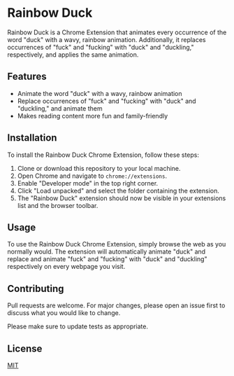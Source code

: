 # Rainbow Duck

Rainbow Duck is a Chrome Extension that animates every occurrence of the word "duck" with a wavy, rainbow animation. Additionally, it replaces occurrences of "fuck" and "fucking" with "duck" and "duckling," respectively, and applies the same animation.

## Features

- Animate the word "duck" with a wavy, rainbow animation
- Replace occurrences of "fuck" and "fucking" with "duck" and "duckling," and animate them
- Makes reading content more fun and family-friendly

## Installation

To install the Rainbow Duck Chrome Extension, follow these steps:

1. Clone or download this repository to your local machine.
2. Open Chrome and navigate to `chrome://extensions`.
3. Enable "Developer mode" in the top right corner.
4. Click "Load unpacked" and select the folder containing the extension.
5. The "Rainbow Duck" extension should now be visible in your extensions list and the browser toolbar.

## Usage

To use the Rainbow Duck Chrome Extension, simply browse the web as you normally would. The extension will automatically animate "duck" and replace and animate "fuck" and "fucking" with "duck" and "duckling" respectively on every webpage you visit.

## Contributing

Pull requests are welcome. For major changes, please open an issue first to discuss what you would like to change.

Please make sure to update tests as appropriate.

## License

[MIT](https://choosealicense.com/licenses/mit/)
